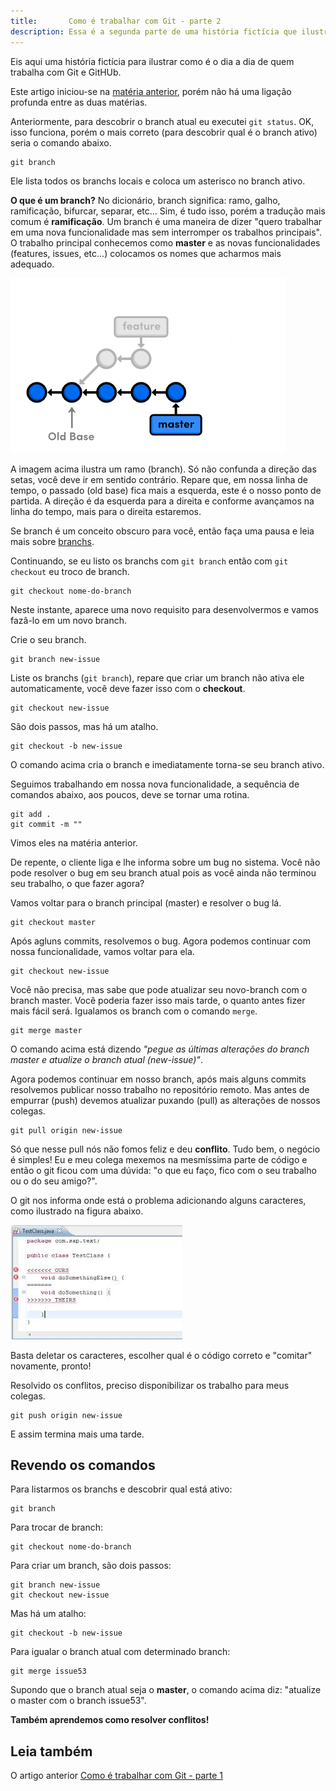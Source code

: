 ```yaml
---
title:       Como é trabalhar com Git - parte 2
description: Essa é a segunda parte de uma história fictícia que ilustra o dia dia de quem utiliza o GitHub como versionamento de código
---
```


Eis aqui uma história fictícia para ilustrar como é o dia a dia de quem trabalha com Git e GitHUb.

Este artigo iniciou-se na [matéria anterior](/git/como-e-trabalhar-com-git-1/), porém não há uma ligação profunda entre
as duas matérias.

Anteriormente, para descobrir o branch atual eu executei `git status`. OK, isso funciona, porém o mais correto
(para descobrir qual é o branch ativo) seria o comando abaixo.

    git branch

Ele lista todos os branchs locais e coloca um asterisco no branch ativo.


__O que é um branch?__ No dicionário, branch significa: ramo, galho, ramificação, bifurcar, separar, etc... Sim, é tudo
isso, porém a tradução mais comum é __ramificação__. Um branch é uma maneira de dizer "quero trabalhar em uma nova
funcionalidade mas sem interromper os trabalhos principais". O trabalho principal conhecemos como __master__ e as novas
funcionalidades (features, issues, etc...) colocamos os nomes que acharmos mais adequado.

![](branch01.png)

A imagem acima ilustra um ramo (branch). Só não confunda a direção das setas, você deve ir em sentido contrário. Repare
que, em nossa linha de tempo, o passado (old base) fica mais a esquerda, este é o nosso ponto de partida. A direção é
da esquerda para a direita e conforme avançamos na linha do tempo, mais para o direita estaremos.

Se branch é um conceito obscuro para você, então faça uma pausa e leia mais sobre [branchs](/git/branch/).

Continuando, se eu listo os branchs com `git branch` então com `git checkout` eu troco de branch.

    git checkout nome-do-branch

Neste instante, aparece uma novo requisito para desenvolvermos e vamos fazâ-lo em um novo branch.

Crie o seu branch.

    git branch new-issue

Liste os branchs (`git branch`), repare que criar um branch não ativa ele automaticamente, você deve fazer isso com o
__checkout__.

    git checkout new-issue

São dois passos, mas há um atalho.

    git checkout -b new-issue

O comando acima cria o branch e imediatamente torna-se seu branch ativo.

Seguimos trabalhando em nossa nova funcionalidade, a sequência de comandos abaixo, aos poucos, deve se tornar uma rotina.

    git add .
    git commit -m ""

Vimos eles na matéria anterior.

De repente, o cliente liga e lhe informa sobre um bug no sistema. Você não pode resolver o bug em seu branch atual
pois as você ainda não terminou seu trabalho, o que fazer agora?

Vamos voltar para o branch principal (master) e resolver o bug lá.

    git checkout master

Após agluns commits, resolvemos o bug. Agora podemos continuar com nossa funcionalidade, vamos voltar para ela.

    git checkout new-issue

Você não precisa, mas sabe que pode atualizar seu novo-branch com o branch master. Você poderia fazer isso mais tarde,
o quanto antes fizer mais fácil será. Igualamos os branch com o comando `merge`.

    git merge master

O comando acima está dizendo *"pegue as últimas alterações do branch master e atualize o branch atual (new-issue)"*.

Agora podemos continuar em nosso branch, após mais alguns commits resolvemos publicar nosso trabalho no repositório
remoto. Mas antes de empurrar (push) devemos atualizar puxando (pull) as alterações de nossos colegas.

    git pull origin new-issue

Só que nesse pull nós não fomos feliz e deu __conflito__. Tudo bem, o negócio é simples! Eu e meu colega mexemos na
mesmíssima parte de código e então o git ficou com uma dúvida: "o que eu faço, fico com o seu trabalho ou o do seu amigo?".

O git nos informa onde está o problema adicionando alguns caracteres, como ilustrado na figura abaixo.

![](conflitos.jpeg)

Basta deletar os caracteres, escolher qual é o código correto e "comitar" novamente, pronto!

Resolvido os conflitos, preciso disponibilizar os trabalho para meus colegas.

    git push origin new-issue

E assim termina mais uma tarde.



Revendo os comandos
---

Para listarmos os branchs e descobrir qual está ativo:

    git branch

Para trocar de branch:

    git checkout nome-do-branch

Para criar um branch, são dois passos:

    git branch new-issue
    git checkout new-issue

Mas há um atalho:

    git checkout -b new-issue

Para igualar o branch atual com determinado branch:

    git merge issue53

Supondo que o branch atual seja o __master__, o comando acima diz: "atualize o master com o branch issue53".

__Também aprendemos como resolver conflitos!__


Leia também
---

O artigo anterior [Como é trabalhar com Git - parte 1](/git/como-e-trabalhar-com-git-1/)